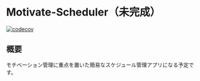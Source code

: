 # Motivate-Scheduler（未完成）
[![codecov](https://codecov.io/gh/rinkane/Motivate-Scheduler/branch/master/graph/badge.svg?token=JSVH9HO5F0)](https://codecov.io/gh/rinkane/Motivate-Scheduler)  

## 概要
モチベーション管理に重点を置いた簡易なスケジュール管理アプリになる予定です。
